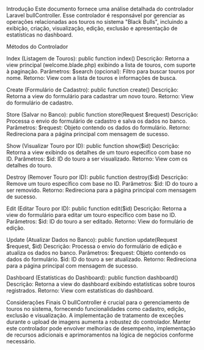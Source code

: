 Introdução
Este documento fornece uma análise detalhada do controlador Laravel bullController. Esse controlador é responsável por gerenciar as operações relacionadas aos touros no sistema "Black Bulls", incluindo a exibição, criação, visualização, edição, exclusão e apresentação de estatísticas no dashboard.

Métodos do Controlador

Index (Listagem de Touros):
public function index()
Descrição: Retorna a view principal (welcome.blade.php) exibindo a lista de touros, com suporte à paginação.
Parâmetros:
$search (opcional): Filtro para buscar touros por nome.
Retorno: View com a lista de touros e informações de busca.

Create (Formulário de Cadastro):
public function create()
Descrição: Retorna a view do formulário para cadastrar um novo touro.
Retorno: View do formulário de cadastro.

Store (Salvar no Banco):
public function store(Request $request)
Descrição: Processa o envio do formulário de cadastro e salva os dados no banco.
Parâmetros:
$request: Objeto contendo os dados do formulário.
Retorno: Redireciona para a página principal com mensagem de sucesso.

Show (Visualizar Touro por ID):
public function show($id)
Descrição: Retorna a view exibindo os detalhes de um touro específico com base no ID.
Parâmetros:
$id: ID do touro a ser visualizado.
Retorno: View com os detalhes do touro.

Destroy (Remover Touro por ID):
public function destroy($id)
Descrição: Remove um touro específico com base no ID.
Parâmetros:
$id: ID do touro a ser removido.
Retorno: Redireciona para a página principal com mensagem de sucesso.

Edit (Editar Touro por ID):
public function edit($id)
Descrição: Retorna a view do formulário para editar um touro específico com base no ID.
Parâmetros:
$id: ID do touro a ser editado.
Retorno: View do formulário de edição.

Update (Atualizar Dados no Banco):
public function update(Request $request, $id)
Descrição: Processa o envio do formulário de edição e atualiza os dados no banco.
Parâmetros:
$request: Objeto contendo os dados do formulário.
$id: ID do touro a ser atualizado.
Retorno: Redireciona para a página principal com mensagem de sucesso.

Dashboard (Estatísticas do Dashboard):
public function dashboard()
Descrição: Retorna a view do dashboard exibindo estatísticas sobre touros registrados.
Retorno: View com estatísticas do dashboard.

Considerações Finais
O bullController é crucial para o gerenciamento de touros no sistema, fornecendo funcionalidades como cadastro, edição, exclusão e visualização. A implementação de tratamento de exceções durante o upload de imagens aumenta a robustez do controlador. Manter este controlador pode envolver melhorias de desempenho, implementação de recursos adicionais e aprimoramentos na lógica de negócios conforme necessário.
